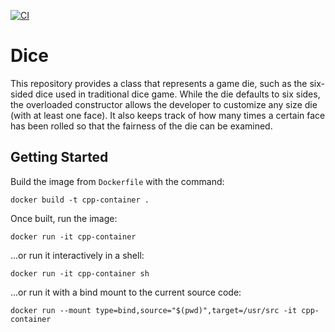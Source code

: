 [![CI](https://github.com/avankineni/Dice/actions/workflows/work.yml/badge.svg)](https://github.com/avankineni/Dice/actions/workflows/work.yml)

# Dice

This repository provides a class that represents a game die, such as the
six-sided dice used in traditional dice game. While the die defaults to 
six sides, the overloaded constructor allows the developer to customize
any size die (with at least one face). It also keeps track of how many
times a certain face has been rolled so that the fairness of the die
can be examined.

## Getting Started

Build the image from `Dockerfile` with the command:

`docker build -t cpp-container .`

Once built, run the image:

`docker run -it cpp-container`

...or run it interactively in a shell:

`docker run -it cpp-container sh`

...or run it with a bind mount to the current source code:

`docker run --mount type=bind,source="$(pwd)",target=/usr/src -it cpp-container`
